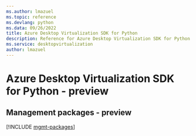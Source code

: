 ```yaml
---
ms.author: lmazuel
ms.topic: reference
ms.devlang: python
ms.data: 09/26/2022
title: Azure Desktop Virtualization SDK for Python
description: Reference for Azure Desktop Virtualization SDK for Python
ms.service: desktopvirtualization
author: lmazuel
---
```

# Azure Desktop Virtualization SDK for Python - preview

## Management packages - preview
[!INCLUDE [mgmt-packages](desktop-virtualization-mgmt-index.md)]